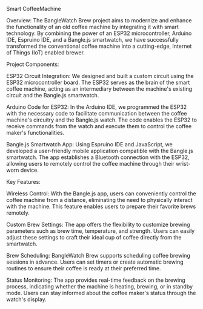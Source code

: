  Smart CoffeeMachine

Overview:
The BangleWatch Brew project aims to modernize and enhance the functionality of an old coffee machine by integrating it with smart technology. By combining the power of an ESP32 microcontroller, Arduino IDE, Espruino IDE, and a Bangle.js smartwatch, we have successfully transformed the conventional coffee machine into a cutting-edge, Internet of Things (IoT) enabled brewer.

Project Components:

ESP32 Circuit Integration: We designed and built a custom circuit using the ESP32 microcontroller board. The ESP32 serves as the brain of the smart coffee machine, acting as an intermediary between the machine's existing circuit and the Bangle.js smartwatch.

Arduino Code for ESP32: In the Arduino IDE, we programmed the ESP32 with the necessary code to facilitate communication between the coffee machine's circuitry and the Bangle.js watch. The code enables the ESP32 to receive commands from the watch and execute them to control the coffee maker's functionalities.

Bangle.js Smartwatch App: Using Espruino IDE and JavaScript, we developed a user-friendly mobile application compatible with the Bangle.js smartwatch. The app establishes a Bluetooth connection with the ESP32, allowing users to remotely control the coffee machine through their wrist-worn device.

Key Features:

Wireless Control: With the Bangle.js app, users can conveniently control the coffee machine from a distance, eliminating the need to physically interact with the machine. This feature enables users to prepare their favorite brews remotely.

Custom Brew Settings: The app offers the flexibility to customize brewing parameters such as brew time, temperature, and strength. Users can easily adjust these settings to craft their ideal cup of coffee directly from the smartwatch.

Brew Scheduling: BangleWatch Brew supports scheduling coffee brewing sessions in advance. Users can set timers or create automatic brewing routines to ensure their coffee is ready at their preferred time.

Status Monitoring: The app provides real-time feedback on the brewing process, indicating whether the machine is heating, brewing, or in standby mode. Users can stay informed about the coffee maker's status through the watch's display.
